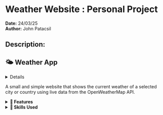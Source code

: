 # Weather Website : Personal Project

**Date:** 24/03/25  
**Author:** John Patacsil

## Description:

## 🌤️ Weather App 
<details>
  <img src="https://raw.githubusercontent.com/JohnPtaxil/Weather-Website/main/images/image.png" alt="Image of Home Page (Logged In)" width="800" />
</details>

  A small and simple website that shows the current weather of a selected city or country using live data from the OpenWeatherMap API.

  <details>
    <summary><strong>🔧 Features </strong></summary>
  
    - Real-time weather search by city or country
    - Temperature, humidity, and wind speed display
    - Weather condition icons (sun, clouds, rain, etc.)
    - Live API integration (OpenWeatherMap)
    - Clean and responsive design
    - Graceful handling of invalid input
  
  </details>
  
  <details>
    <summary><strong>🧩 Skills Used </strong></summary>
  
    - HTML5: Page structure and layout
    - CSS3: Styling and responsive design
    - JavaScript (Vanilla): API requests, DOM manipulation, event handling
    - REST API: Fetching real-time weather data from OpenWeatherMap
    - Error handling: Managing API errors and invalid input
    - UX/UI design basics
  
  </details>
  
